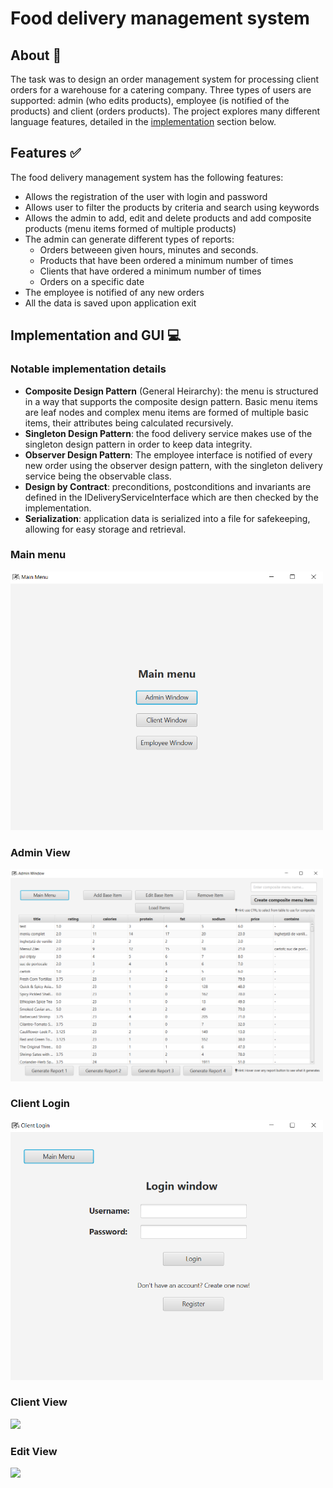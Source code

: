 # Food delivery management system

## About :thought_balloon:
The task was to design an order management system for processing client orders for a warehouse for a catering company. Three types
of users are supported: admin (who edits products), employee (is notified of the products) and client (orders products). 
The project explores many different language features, detailed in the [implementation](#notable-implementation-details) section below.

## Features :white_check_mark:
The food delivery management system has the following features:
 - Allows the registration of the user with login and password
 - Allows user to filter the products by criteria and search using keywords
 - Allows the admin to add, edit and delete products and add composite products (menu items formed of multiple products)
 - The admin can generate different types of reports:
      - Orders betweeen given hours, minutes and seconds.
      - Products that have been ordered a minimum number of times
      - Clients that have ordered a minimum number of times
      - Orders on a specific date
  - The employee is notified of any new orders
  - All the data is saved upon application exit

## Implementation and GUI :computer:

### Notable implementation details
- **Composite Design Pattern** (General Heirarchy): the menu is structured in a way that supports the composite design pattern. Basic menu items are leaf nodes and complex menu items are formed of multiple basic items, their attributes being calculated recursively.
- **Singleton Design Pattern**: the food delivery service makes use of the singleton design pattern in order to keep data integrity.
- **Observer Design Pattern**: The employee interface is notified of every new order using the observer design pattern, with the singleton delivery service being the observable class.
- **Design by Contract**: preconditions, postconditions and invariants are defined in the IDeliveryServiceInterface which are then checked by the implementation.
- **Serialization**: application data is serialized into a file for safekeeping, allowing for easy storage and retrieval.

### Main menu
<img src="/ss/main_menu.PNG" width="500" >

### Admin View
<img src="/ss/admin.PNG" width="500" >

### Client Login
<img src="/ss/client_login.PNG" width="500" >

### Client View
<img src="/ss/add_view.PNG" width="500" >

### Edit View
<img src="/ss/edit_view.png" width="500" >
